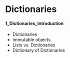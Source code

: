 # Dictionaries

#### 1_Dictionaries_Introduction

- Dictionaries
- immutable objects
- Lists vs. Dictionaries
- Dictionary of Dictionaries

